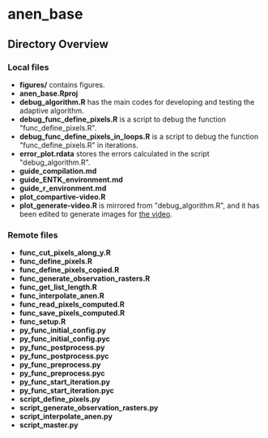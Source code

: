 # anen_base

## Directory Overview

### Local files

- **figures/** contains figures.
- **anen_base.Rproj**
- **debug_algorithm.R** has the main codes for developing and testing the adaptive algorithm.
- **debug_func_define_pixels.R** is a script to debug the function "func_define_pixels.R".
- **debug_func_define_pixels_in_loops.R** is a script to debug the function "func_define_pixels.R" in iterations.
- **error_plot.rdata** stores the errors calculated in the script "debug_algorithm.R".
- **guide_compilation.md**
- **guide_ENTK_environment.md**
- **guide_r_environment.md**
- **plot_compartive-video.R** 
- **plot_generate-video.R** is mirrored from "debug_algorithm.R", and it has been edited to generate images for [the video](https://www.youtube.com/watch?v=iU1TLynEJlU).

### Remote files

- **func_cut_pixels_along_y.R**
- **func_define_pixels.R**
- **func_define_pixels_copied.R**
- **func_generate_observation_rasters.R**
- **func_get_list_length.R**
- **func_interpolate_anen.R**
- **func_read_pixels_computed.R**
- **func_save_pixels_computed.R**
- **func_setup.R**
- **py_func_initial_config.py**
- **py_func_initial_config.pyc**
- **py_func_postprocess.py**
- **py_func_postprocess.pyc**
- **py_func_preprocess.py**
- **py_func_preprocess.pyc**
- **py_func_start_iteration.py**
- **py_func_start_iteration.pyc**
- **script_define_pixels.py**
- **script_generate_observation_rasters.py**
- **script_interpolate_anen.py**
- **script_master.py**
